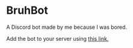 # BruhBot
A Discord bot made by me because I was bored.  
   
  
Add the bot to your server using [this link.](https://discordapp.com/oauth2/authorize?client_id=694825030890160129&scope=bot)
